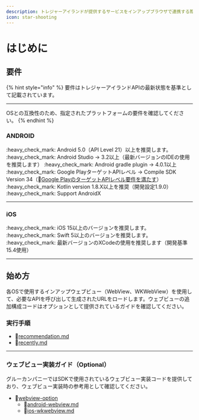 ```yaml
---
description: トレジャーアイランドが提供するサービスをインアップブラウザで連携する際に必要な設定について説明します。
icon: star-shooting
---
```


# はじめに

## 要件

{% hint style="info" %}
要件はトレジャーアイランドAPIの最新状態を基準として記載されています。
***
OSとの互換性のため、指定されたプラットフォームの要件を確認してください。
{% endhint %}

### ANDROID
:heavy\_check\_mark: Android 5.0（API Level 21）以上を推奨します。
:heavy\_check\_mark: Android Studio -> 3.2以上（最新バージョンのIDEの使用を推奨します）
:heavy\_check\_mark: Android gradle plugin -> 4.0.1以上
:heavy\_check\_mark:️ Google PlayターゲットAPIレベル -> Compile SDK Version 34（:link:[Google PlayのターゲットAPIレベル要件を満たす](https://developer.android.com/google/play/requirements/target-sdk?hl=ja)）
:heavy\_check\_mark:️ Kotlin version 1.8.X以上を推奨（開発設定1.9.0）
:heavy\_check\_mark:️ Support AndroidX

***

### iOS
:heavy\_check\_mark: iOS 15以上のバージョンを推奨します。
:heavy\_check\_mark: Swift 5以上のバージョンを推奨します。
:heavy\_check\_mark: 最新バージョンのXCodeの使用を推奨します（開発基準15.4使用）

***

## 始め方
各OSで使用するインアップウェブビュー（WebView、WKWebView）を使用して、必要なAPIを呼び出して生成されたURLをロードします。ウェブビューの追加構成コードはオプションとして提供されているガイドを確認してください。

### 実行手順
* :link:[recommendation.md](channeling/recommendation.md "mention")
* :link:[recently.md](channeling/recently.md "mention")

***

### ウェブビュー実装ガイド（Optional）
グルーカンパニーではSDKで使用されているウェブビュー実装コードを提供しており、ウェブビュー実装時の参考用として確認してください。
* :link:[webview-option](../webview-option/ "mention")
  * :link:[android-webview.md](../webview-option/webview/android-webview.md "mention")
  * :link:[ios-wkwebview.md](../webview-option/webview/ios-wkwebview.md "mention")
